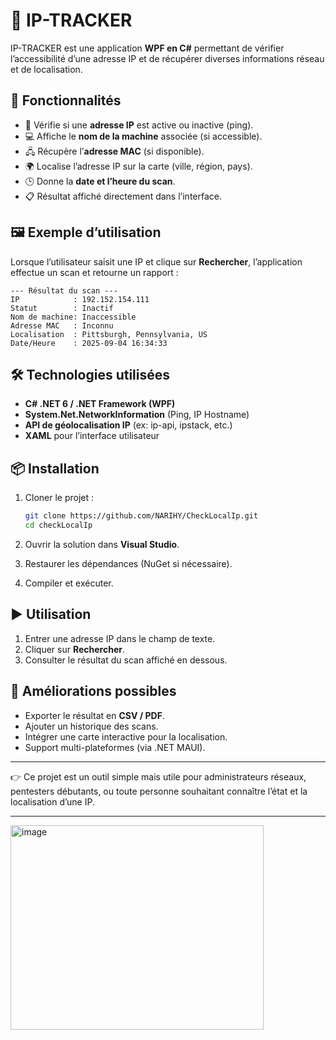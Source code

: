 # 📡 IP-TRACKER

IP-TRACKER est une application **WPF en C#** permettant de vérifier l’accessibilité d’une adresse IP et de récupérer diverses informations réseau et de localisation.

## 🚀 Fonctionnalités

* 🔎 Vérifie si une **adresse IP** est active ou inactive (ping).
* 💻 Affiche le **nom de la machine** associée (si accessible).
* 🖧 Récupère l’**adresse MAC** (si disponible).
* 🌍 Localise l’adresse IP sur la carte (ville, région, pays).
* 🕒 Donne la **date et l’heure du scan**.
* 📋 Résultat affiché directement dans l’interface.

## 🖼️ Exemple d’utilisation

Lorsque l’utilisateur saisit une IP et clique sur **Rechercher**, l’application effectue un scan et retourne un rapport :

```
--- Résultat du scan ---
IP            : 192.152.154.111
Statut        : Inactif
Nom de machine: Inaccessible
Adresse MAC   : Inconnu
Localisation  : Pittsburgh, Pennsylvania, US
Date/Heure    : 2025-09-04 16:34:33
```

## 🛠️ Technologies utilisées

* **C# .NET 6 / .NET Framework (WPF)**
* **System.Net.NetworkInformation** (Ping, IP Hostname)
* **API de géolocalisation IP** (ex: ip-api, ipstack, etc.)
* **XAML** pour l’interface utilisateur

## 📦 Installation

1. Cloner le projet :

   ```bash
   git clone https://github.com/NARIHY/CheckLocalIp.git
   cd checkLocalIp
   ```

2. Ouvrir la solution dans **Visual Studio**.

3. Restaurer les dépendances (NuGet si nécessaire).

4. Compiler et exécuter.

## ▶️ Utilisation

1. Entrer une adresse IP dans le champ de texte.
2. Cliquer sur **Rechercher**.
3. Consulter le résultat du scan affiché en dessous.

## 📌 Améliorations possibles

* Exporter le résultat en **CSV / PDF**.
* Ajouter un historique des scans.
* Intégrer une carte interactive pour la localisation.
* Support multi-plateformes (via .NET MAUI).

---

👉 Ce projet est un outil simple mais utile pour administrateurs réseaux, pentesters débutants, ou toute personne souhaitant connaître l’état et la localisation d’une IP.

---
<img width="405" height="327" alt="image" src="https://github.com/user-attachments/assets/f93257cf-7652-4a4e-b522-a3f88a6572f4" />









